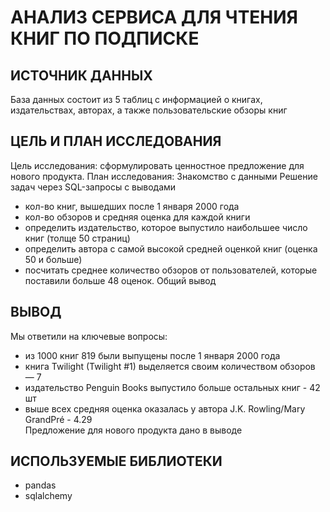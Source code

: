 # АНАЛИЗ СЕРВИСА ДЛЯ ЧТЕНИЯ КНИГ ПО ПОДПИСКЕ

ИСТОЧНИК ДАННЫХ
-------------------------
База данных состоит из 5 таблиц с информацией о книгах, издательствах, авторах, а также пользовательские обзоры книг

ЦЕЛЬ И ПЛАН ИССЛЕДОВАНИЯ 
-------------------------------
Цель исследования: сформулировать ценностное предложение для нового продукта.
План исследования:
Знакомство с данными
Решение задач через SQL-запросы с выводами
- кол-во книг, вышедших после 1 января 2000 года
- кол-во обзоров и средняя оценка для каждой книги
- определить издательство, которое выпустило наибольшее число книг (толще 50 страниц)
- определить автора с самой высокой средней оценкой книг (оценка 50 и больше)
- посчитать среднее количество обзоров от пользователей, которые поставили больше 48 оценок.
Общий вывод

ВЫВОД
-------------------------
Мы ответили на ключевые вопросы:
- из 1000 книг 819 были выпущены после 1 января 2000 года
- книга Twilight (Twilight #1) выделяется своим количеством обзоров — 7
- издательство Penguin Books выпустило больше остальных книг - 42 шт
- выше всех средняя оценка оказалась у автора J.K. Rowling/Mary GrandPré - 4.29
<br> Предложение для нового продукта дано в выводе

ИСПОЛЬЗУЕМЫЕ БИБЛИОТЕКИ 
---------------------------
- pandas
- sqlalchemy
